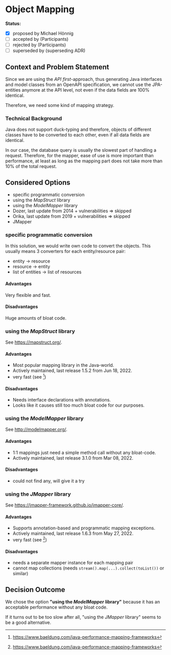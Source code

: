 # Object Mapping

**Status:**
- [x] proposed by Michael Hönnig
- [ ] accepted by (Participants)
- [ ] rejected by (Participants)
- [ ] superseded by (superseding ADR)

## Context and Problem Statement

Since we are using the *API first*-approach, 
thus generating Java interfaces and model classes from an OpenAPI specification,
we cannot use the JPA-entities anymore at the API level,
not even if the data fields are 100% identical.

Therefore, we need some kind of mapping strategy.


### Technical Background

Java does not support duck-typing and therefore, objects of different classes have to be converted to each other, even if all data fields are identical.

In our case, the database query is usually the slowest part of handling a request.
Therefore, for the mapper, ease of use is more important than performance,
at least as long as the mapping part does not take more than 10% of the total request.


## Considered Options

* specific programmatic conversion
* using the *MapStruct* library
* using the *ModelMapper* library
* Dozer, last update from 2014 + vulnerabilities => skipped
* Orika, last update from 2019 + vulnerabilities => skipped
* JMapper

### specific programmatic conversion

In this solution, we would write own code to convert the objects.
This usually means 3 converters for each entity/resource pair:

- entity -> resource
- resource -> entity
- list of entities -> list of resources

#### Advantages

Very flexible and fast. 

#### Disadvantages

Huge amounts of bloat code.


### using the *MapStruct* library

See https://mapstruct.org/.

#### Advantages

- Most popular mapping library in the Java-world.
- Actively maintained, last release 1.5.2 from Jun 18, 2022.
- very fast (see [^1])


#### Disadvantages

- Needs interface declarations with annotations.
- Looks like it causes still too much bloat code for our purposes.


### using the *ModelMapper* library

See http://modelmapper.org/.

#### Advantages

- 1:1 mappings just need a simple method call without any bloat-code. 
- Actively maintained, last release 3.1.0 from Mar 08, 2022.

#### Disadvantages

- could not find any, will give it a try

### using the *JMapper* library

See https://jmapper-framework.github.io/jmapper-core/.

#### Advantages

- Supports annotation-based and programmatic mapping exceptions.
- Actively maintained, last release 1.6.3 from May 27, 2022.
- very fast (see [^1])


#### Disadvantages

- needs a separate mapper instance for each mapping pair
- cannot map collections (needs `stream().map(...).collect(toList())` or similar)


## Decision Outcome

We chose the option **"using the *ModelMapper* library"** because it has an acceptable performance without any bloat code.

If it turns out to be too slow after all, "using the *JMapper* library" seems to be a good alternative.

[^1]: https://www.baeldung.com/java-performance-mapping-frameworks

